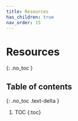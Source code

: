 ```yaml
---
title: Resources
has_children: true
nav_order: 15
---
```


# Resources
{: .no_toc }

## Table of contents
{: .no_toc .text-delta }

1. TOC
{:toc}
